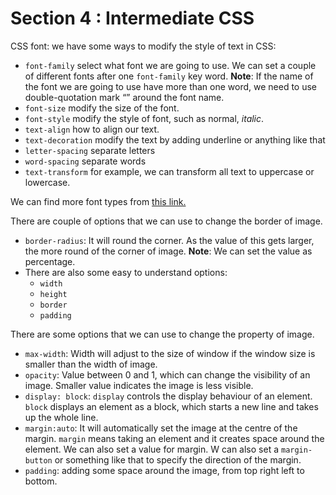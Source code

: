 <h1 id="section-4--intermediate-css">Section 4 : Intermediate CSS</h1>
<p>CSS font: we have some ways to modify the style of text in CSS:</p>
<ul>
<li><code>font-family</code> select what font we are going to use. We can set a couple of different fonts after one <code>font-family</code> key word. <strong>Note</strong>: If the name of the font we are going to use have more than one word, we need to use double-quotation mark “” around the font name.</li>
<li><code>font-size</code> modify the size of the font.</li>
<li><code>font-style</code> modify the style of font, such as normal, <em>italic</em>.</li>
<li><code>text-align</code> how to align our text.</li>
<li><code>text-decoration</code> modify the text by adding underline or anything like that</li>
<li><code>letter-spacing</code> separate letters</li>
<li><code>word-spacing</code> separate words</li>
<li><code>text-transform</code> for example, we can transform all text to uppercase or lowercase.</li>
</ul>
<p>We can find more font types from <a href="https://developers.google.com/fonts">this link.</a></p>
<p>There are couple of options that we can use to change the border of image.</p>
<ul>
<li><code>border-radius</code>: It will round the corner. As the value of this gets larger, the more round of the corner of image. <strong>Note</strong>: We can set the value as percentage.</li>
<li>There are also some easy to understand options:
<ul>
<li><code>width</code></li>
<li><code>height</code></li>
<li><code>border</code></li>
<li><code>padding</code></li>
</ul>
</li>
</ul>
<p>There are some options that we can use to change the property of image.</p>
<ul>
<li><code>max-width</code>: Width will adjust to the size of window if the window size is smaller than the width of image.</li>
<li><code>opacity</code>: Value between 0 and 1, which can change the visibility of an image. Smaller value indicates the image is less visible.</li>
<li><code>display: block</code>: <code>display</code> controls the display behaviour of an element. <code>block</code> displays an element as a block, which starts a new line and takes up the whole line.</li>
<li><code>margin:auto</code>: It will automatically set the image at the centre of the margin. <code>margin</code> means taking an element and it creates space around the element. We can also set a value for margin. W can also set a <code>margin-button</code> or something like that to specify the direction of the margin.</li>
<li><code>padding</code>: adding some space around the image, from top right left to bottom.</li>
</ul>

